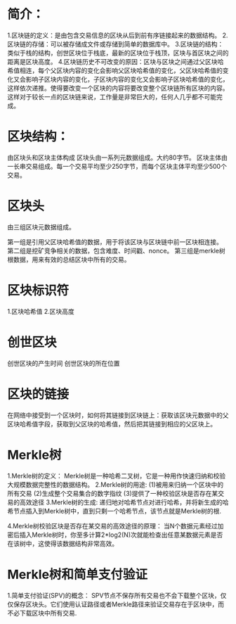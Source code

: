 # 简介：

1.区块链的定义：是由包含交易信息的区块从后到前有序链接起来的数据结构。
2.区块链的存储：可以被存储成文件或存储到简单的数据库中。
3.区块链的结构：类似于栈的结构，创世区块位于栈底，最新的区块位于栈顶，区块与首区块之间的距离是区块高度。
4.区块链历史不可改变的原因：区块与区块之间通过父区块哈希值相连，每个父区块内容的变化会影响父区块哈希值的变化，父区块哈希值的变化又会影响子区块内容的变化，子区块内容的变化又会影响子区块哈希值的变化，这样依次递推。使得要改变一个区块的内容将要改变整个区块链所有区块的内容。这样对于较长一点的区块链来说，工作量是非常巨大的，任何人几乎都不可能完成。

# 区块结构：

由区块头和区块主体构成
区块头由一系列元数据组成。大约80字节。
区块主体由一长串交易组成。每一个交易平均至少250字节，而每个区块主体平均至少500个交易。

# 区块头
由三组区块元数据组成。

第一组是引用父区块哈希值的数据，用于将该区块与区块链中前一区块相连接。
第二组是挖矿竞争相关的数据，包含难度、时间戳、nonce。
第三组是merkle树根数据，用来有效的总结区块中所有的交易。

# 区块标识符
1.区块哈希值
2.区块高度

# 创世区块
创世区块的产生时间
创世区块的所在位置

# 区块的链接
在网络中接受到一个区块时，如何将其链接到区块链上：获取该区块元数据中的父区块哈希值字段，获取到父区块的哈希值，然后把其链接到相应的父区块上。

# Merkle树
1.Merkle树的定义：
  Merkle树是一种哈希二叉树，它是一种用作快速归纳和校验大规模数据完整性的数据结构。
2.Merkle树的用途:
  (1)被用来归纳一个区块中的所有交易
  (2)生成整个交易集合的数字指纹
  (3)提供了一种校验区块是否存在某交易的高效途径
3.Merkle树的生成:
  递归地对哈希节点对进行哈希，并将新生成的哈希节点插入到Merkle树中，直到只剩一个哈希节点，该节点就是Merkle树的根.

4.Merkle树校验区块是否存在某交易的高效途径的原理：
当N个数据元素经过加密后插入Merkle树时，你至多计算2*log2(N)次就能检查出任意某数据元素是否在该树中，这使得该数据结构非常高效。

# Merkle树和简单支付验证
1.简单支付验证(SPV)的概念：
SPV节点不保存所有交易也不会下载整个区块，仅仅保存区块头。它们使用认证路径或者Merkle路径来验证交易存在于区块中，而不必下载区块中所有交易.